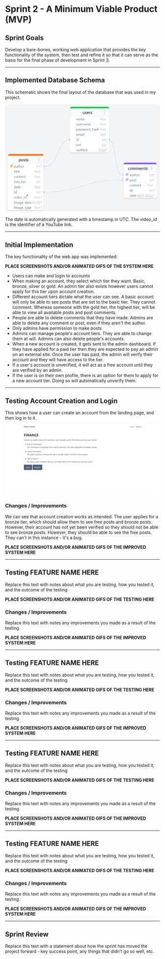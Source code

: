 # Sprint 2 - A Minimum Viable Product (MVP)


## Sprint Goals

Develop a bare-bones, working web application that provides the key functionality of the system, then test and refine it so that it can serve as the basis for the final phase of development in Sprint 3.


---

## Implemented Database Schema

This schematic shows the final layout of the database that was used in my project.

![SCREENSHOT OF DB SCHEMA](screenshots/db-final.png)

The date is automatically generated with a timestamp in UTC. The video_id is the identifier of a YouTube link.

---

## Initial Implementation

The key functionality of the web app was implemented:

**PLACE SCREENSHOTS AND/OR ANIMATED GIFS OF THE SYSTEM HERE**

- Users can make and login to accounts
- When making an account, they select which tier they want. Basic, bronze, silver or gold. An admin tier also exists however users cannot apply for this tier upon account creation.
- Different account tiers dictate what the user can see. A basic account will only be able to see posts that are set to the basic tier. They cannot comment. Whereas someone with the gold tier, the highest tier, will be able to view all available posts and post comments.
- People are able to delete comments that they have made. Admins are able to delete any comment or post, even if they aren't the author.
- Only admins have permission to make posts
- Admins can manage people's account tiers. They are able to change them at will. Admins can also delete people's accounts.
- When a new account is created, it gets sent to the admin dashboard. If they have applied for a paid tier then they are expected to pay an admin on an external site. Once the user has paid, the admin will verify their account and they will have access to the tier.
- If a user's account is unverified, it will act as a free account until they are verified by an admin.
- If the user is on their own profile, there is an option for them to apply for a new account tier. Doing so will automatically unverify them.


---

## Testing Account Creation and Login

This shows how a user can create an account from the landing page, and then log in to it.

![ACCOUNT CREATED & LOGGED IN](screenshots/acc-creation.gif)


### Changes / Improvements

We can see that account creation works as intended. The user applies for a bronze tier, which should allow them to see free posts and bronze posts. However, their account has not yet been verified so they should not be able to see bronze posts. However, they should be able to see the free posts. They can't in this instance - it's a bug.

**PLACE SCREENSHOTS AND/OR ANIMATED GIFS OF THE IMPROVED SYSTEM HERE**


---

## Testing FEATURE NAME HERE

Replace this text with notes about what you are testing, how you tested it, and the outcome of the testing

**PLACE SCREENSHOTS AND/OR ANIMATED GIFS OF THE TESTING HERE**

### Changes / Improvements

Replace this text with notes any improvements you made as a result of the testing.

**PLACE SCREENSHOTS AND/OR ANIMATED GIFS OF THE IMPROVED SYSTEM HERE**


---

## Testing FEATURE NAME HERE

Replace this text with notes about what you are testing, how you tested it, and the outcome of the testing

**PLACE SCREENSHOTS AND/OR ANIMATED GIFS OF THE TESTING HERE**

### Changes / Improvements

Replace this text with notes any improvements you made as a result of the testing.

**PLACE SCREENSHOTS AND/OR ANIMATED GIFS OF THE IMPROVED SYSTEM HERE**


---

## Testing FEATURE NAME HERE

Replace this text with notes about what you are testing, how you tested it, and the outcome of the testing

**PLACE SCREENSHOTS AND/OR ANIMATED GIFS OF THE TESTING HERE**

### Changes / Improvements

Replace this text with notes any improvements you made as a result of the testing.

**PLACE SCREENSHOTS AND/OR ANIMATED GIFS OF THE IMPROVED SYSTEM HERE**


---

## Testing FEATURE NAME HERE

Replace this text with notes about what you are testing, how you tested it, and the outcome of the testing

**PLACE SCREENSHOTS AND/OR ANIMATED GIFS OF THE TESTING HERE**

### Changes / Improvements

Replace this text with notes any improvements you made as a result of the testing.

**PLACE SCREENSHOTS AND/OR ANIMATED GIFS OF THE IMPROVED SYSTEM HERE**


---

## Sprint Review

Replace this text with a statement about how the sprint has moved the project forward - key success point, any things that didn't go so well, etc.

